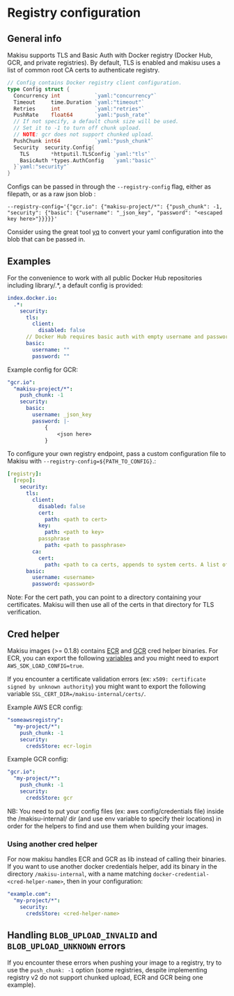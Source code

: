 # Registry configuration

## General info
Makisu supports TLS and Basic Auth with Docker registry (Docker Hub, GCR, and private registries).
By default, TLS is enabled and makisu uses a list of common root CA certs to authenticate registry.
```go
// Config contains Docker registry client configuration.
type Config struct {
  Concurrency int           `yaml:"concurrency"`
  Timeout     time.Duration `yaml:"timeout"`
  Retries     int           `yaml:"retries"`
  PushRate    float64       `yaml:"push_rate"`
  // If not specify, a default chunk size will be used.
  // Set it to -1 to turn off chunk upload.
  // NOTE: gcr does not support chunked upload.
  PushChunk int64           `yaml:"push_chunk"`
  Security  security.Config{
    TLS       *httputil.TLSConfig `yaml:"tls"`
    BasicAuth *types.AuthConfig   `yaml:"basic"`
  }`yaml:"security"`
}
```

Configs can be passed in through the `--registry-config` flag, either as filepath, or as a raw json blob :
```
--registry-config='{"gcr.io": {"makisu-project/*": {"push_chunk": -1, "security": {"basic": {"username": "_json_key", "password": "<escaped key here>"}}}}}'
```
Consider using the great tool [yq](https://github.com/kislyuk/yq) to convert your yaml configuration into the blob that can be passed in.


## Examples
For the convenience to work with all public Docker Hub repositories including library/.*, a default config is provided:
```yaml
index.docker.io:
  .*:
    security:
      tls:
        client:
          disabled: false
      // Docker Hub requires basic auth with empty username and password for all public repositories.
      basic:
        username: ""
        password: ""
```

Example config for GCR:
```yaml
"gcr.io":
  "makisu-project/*":
    push_chunk: -1
    security:
      basic:
        username: _json_key
        password: |-
            {
                <json here>
            }
```

To configure your own registry endpoint, pass a custom configuration file to Makisu with `--registry-config=${PATH_TO_CONFIG}`.:
```yaml
[registry]:
  [repo]:
    security:
      tls:
        client:
          disabled: false
          cert:
            path: <path to cert>
          key:
            path: <path to key>
          passphrase
            path: <path to passphrase>
        ca:
          cert:
            path: <path to ca certs, appends to system certs. A list of common ca certs are used if empty>
      basic:
        username: <username>
        password: <password>
```
Note: For the cert path, you can point to a directory containing your certificates. Makisu will then use all of the certs in that
directory for TLS verification.

## Cred helper

Makisu images (>= 0.1.8) contains [ECR](https://github.com/awslabs/amazon-ecr-credential-helper) and [GCR](https://github.com/GoogleCloudPlatform/docker-credential-gcr) cred helper binaries.
For ECR, you can export the following [variables](https://docs.aws.amazon.com/cli/latest/userguide/cli-configure-envvars.html) and you might need to export `AWS_SDK_LOAD_CONFIG=true`.

If you encounter a certificate validation errors (ex: `x509: certificate signed by unknown authority`) you might want to export the following variable `SSL_CERT_DIR=/makisu-internal/certs/`.

Example AWS ECR config:
```yaml
"someawsregistry":
  "my-project/*":
    push_chunk: -1
    security:
      credsStore: ecr-login
```

Example GCR config:
```yaml
"gcr.io":
  "my-project/*":
    push_chunk: -1
    security:
      credsStore: gcr
```

NB: You need to put your config files (ex: aws config/credentials file) inside the /makisu-internal/ dir (and use env variable to specify their locations) in order for the helpers to find and use them when building your images.

### Using another cred helper

For now makisu handles ECR and GCR as lib instead of calling their binaries.
If you want to use another docker credentials helper, add its binary in the directory `/makisu-internal`, with a name matching `docker-credential-<cred-helper-name>`, then in your configuration:
```yaml
"example.com":
  "my-project/*":
    security:
      credsStore: <cred-helper-name>
```

## Handling `BLOB_UPLOAD_INVALID` and `BLOB_UPLOAD_UNKNOWN` errors

If you encounter these errors when pushing your image to a registry, try to use the `push_chunk: -1` option (some registries, despite implementing registry v2 do not support chunked upload, ECR and GCR being one example).